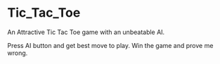 # Tic_Tac_Toe
An Attractive Tic Tac Toe game with an unbeatable AI.


Press AI button and get best move to play.
Win the game and prove me wrong.
